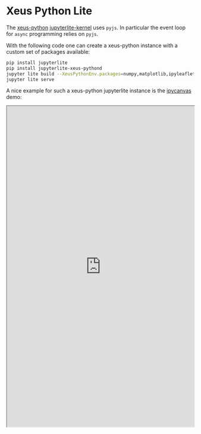 
# Xeus Python Lite

The [xeus-python](https://github.com/jupyter-xeus/xeus-python) [jupyterlite-kernel](https://github.com/jupyterlite/xeus-python-kernel)
uses `pyjs`. In particular the event loop for `async` programming relies on `pyjs`.

With the following code one can create a xeus-python instance with a custom set of packages available:

```bash
pip install jupyterlite
pip install jupyterlite-xeus-pythond
jupyter lite build --XeusPythonEnv.packages=numpy,matplotlib,ipyleaflet
jupyter lite serve
```

A nice example for such a xeus-python jupyterlite instance is the [ipycanvas](https://ipycanvas.readthedocs.io/en/latest/) demo:

<iframe width="100%" height="860" src="https://ipycanvas.readthedocs.io/en/latest/lite/lab/">
    <iframe>
